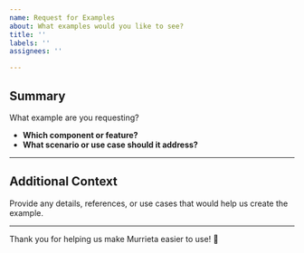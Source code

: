```yaml
---
name: Request for Examples
about: What examples would you like to see?
title: ''
labels: ''
assignees: ''

---
```


## Summary  

What example are you requesting?  

- **Which component or feature?**  
- **What scenario or use case should it address?**  

---

## Additional Context  

Provide any details, references, or use cases that would help us create the example.  

---

Thank you for helping us make Murrieta easier to use! 🙌  
